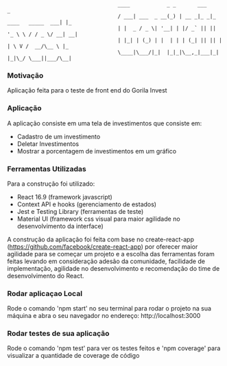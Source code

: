                                         ____            _ _       ___                     _   
                                        / ___| ___  _ __(_) | __ _|_ _|_ ____   _____  ___| |_ 
                                        | |  _ / _ \| '__| | |/ _` || || '_ \ \ / / _ \/ __| __|
                                        | |_| | (_) | |  | | | (_| || || | | \ V /  __/\__ \ |_ 
                                        \____|\___/|_|  |_|_|\__,_|___|_| |_|\_/ \___||___/\__|

### Motivação
Aplicação feita para o teste de front end do Gorila Invest

### Aplicação
A aplicação consiste em uma tela de investimentos que consiste em:
* Cadastro de um investimento
* Deletar Investimentos
* Mostrar a porcentagem de investimentos em um gráfico

### Ferramentas Utilizadas
Para a construção foi utilizado:

* React 16.9 (framework javascript)
* Context API e hooks (gerenciamento de estados)
* Jest e Testing Library (ferramentas de teste)
* Material UI (framework css visual para maior agilidade no desenvolvimento da interface)

A construção da aplicação foi feita com base no create-react-app (https://github.com/facebook/create-react-app) por oferecer maior agilidade para se começar um projeto e a escolha das ferramentas foram feitas levando em consideração adesão da comunidade, facilidade de implementação, agilidade no desenvolvimento e recomendação do time de desenvolvimento do React.

### Rodar aplicaçao Local
Rode o comando 'npm start' no seu terminal para rodar o projeto na sua máquina e abra o seu navegador no endereço:  http://localhost:3000 

### Rodar testes de sua aplicação
Rode o comando 'npm test' para ver os testes feitos e 'npm coverage' para visualizar a quantidade de coverage de código
